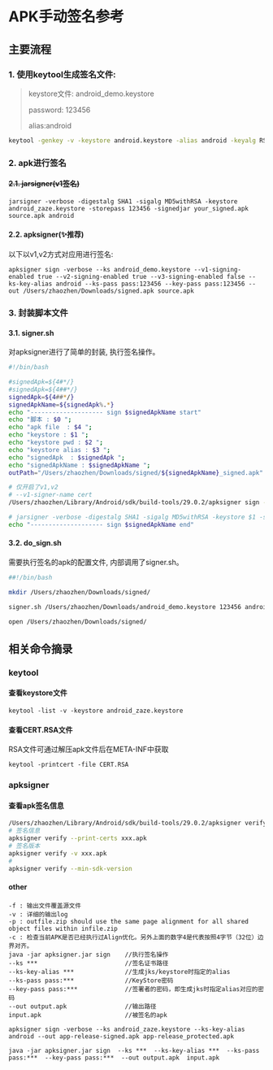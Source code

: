 # APK手动签名参考

## 主要流程

### 1. 使用keytool生成签名文件:

> keystore文件: android_demo.keystore
>
> password: 123456
>
> alias:android

```bash
keytool -genkey -v -keystore android.keystore -alias android -keyalg RSA -validity 20000 -keystore android_demo.keystore
```
### 2. apk进行签名

#### ~~2.1. jarsigner(v1签名)~~

```
jarsigner -verbose -digestalg SHA1 -sigalg MD5withRSA -keystore android_zaze.keystore -storepass 123456 -signedjar your_signed.apk source.apk android
```

#### 2.2. apksigner(✨推荐)
以下以v1,v2方式对应用进行签名:

```
apksigner sign -verbose --ks android_demo.keystore --v1-signing-enabled true --v2-signing-enabled true --v3-signing-enabled false --ks-key-alias android --ks-pass pass:123456 --key-pass pass:123456 --out /Users/zhaozhen/Downloads/signed.apk source.apk
```

### 3. 封装脚本文件

#### 3.1. **signer.sh**

对apksigner进行了简单的封装, 执行签名操作。

```bash
#!/bin/bash

#signedApk=${4#*/}
#signedApk=${4##*/}
signedApk=${4##*/}
signedApkName=${signedApk%.*}
echo "-------------------- sign $signedApkName start"
echo "脚本 : $0 ";
echo "apk file  : $4 ";
echo "keystore : $1 ";
echo "keystore pwd : $2 ";
echo "keystore alias : $3 ";
echo "signedApk  : $signedApk ";
echo "signedApkName : $signedApkName ";
outPath="/Users/zhaozhen/Downloads/signed/${signedApkName}_signed.apk"

# 仅开启了v1,v2
# --v1-signer-name cert
/Users/zhaozhen/Library/Android/sdk/build-tools/29.0.2/apksigner sign -verbose --ks $1 --v1-signing-enabled true --v2-signing-enabled true --v3-signing-enabled false --ks-key-alias $3 --ks-pass pass:$2 --key-pass pass:$2 --out $outPath $4 

# jarsigner -verbose -digestalg SHA1 -sigalg MD5withRSA -keystore $1 -storepass $2 -signedjar $outPath $4 $3
echo "-------------------- sign $signedApkName end"

```

#### 3.2. **do_sign.sh**

需要执行签名的apk的配置文件, 内部调用了signer.sh。

```bash
##!/bin/bash

mkdir /Users/zhaozhen/Downloads/signed/

signer.sh /Users/zhaozhen/Downloads/android_demo.keystore 123456 android /Users/zhaozhen/Downloads/unsigned.apk

open /Users/zhaozhen/Downloads/signed/
```



## 相关命令摘录

### keytool

#### 查看keystore文件

```
keytool -list -v -keystore android_zaze.keystore
```

#### 查看CERT.RSA文件

RSA文件可通过解压apk文件后在META-INF中获取

```
keytool -printcert -file CERT.RSA
```

### apksigner

#### 查看apk签名信息

```bash
/Users/zhaozhen/Library/Android/sdk/build-tools/29.0.2/apksigner verify -v xxx.apk
# 签名信息
apksigner verify --print-certs xxx.apk
# 签名版本
apksigner verify -v xxx.apk
#
apksigner verify --min-sdk-version

```

#### other

```
-f : 输出文件覆盖源文件
-v : 详细的输出log
-p : outfile.zip should use the same page alignment for all shared object files within infile.zip
-c : 检查当前APK是否已经执行过Align优化。另外上面的数字4是代表按照4字节（32位）边界对齐。
java -jar apksigner.jar sign    //执行签名操作
--ks ***                        //签名证书路径
--ks-key-alias ***              //生成jks/keystore时指定的alias
--ks-pass pass:***              //KeyStore密码
--key-pass pass:***             //签署者的密码，即生成jks时指定alias对应的密码
--out output.apk                //输出路径
input.apk                       //被签名的apk

apksigner sign -verbose --ks android_zaze.keystore --ks-key-alias android --out app-release-signed.apk app-release_protected.apk 

java -jar apksigner.jar sign  --ks ***  --ks-key-alias ***  --ks-pass pass:***  --key-pass pass:***  --out output.apk  input.apk  
```


